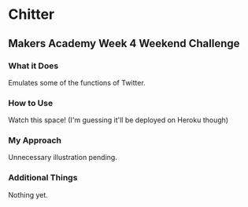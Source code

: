 # Chitter
## Makers Academy Week 4 Weekend Challenge

### What it Does
Emulates some of the functions of Twitter.

### How to Use
Watch this space! (I'm guessing it'll be deployed on Heroku though)

### My Approach
Unnecessary illustration pending.

### Additional Things
Nothing yet.
